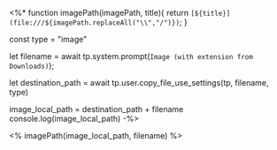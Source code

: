 <%*
function imagePath(imagePath, title){
	return `[${title}](file:///${imagePath.replaceAll("\\","/")})`;
}

const type = "image"

let filename = await tp.system.prompt(`Image (with extension from Downloads)`);

let destination_path = await tp.user.copy_file_use_settings(tp, filename, type)

image_local_path = destination_path + filename
console.log(image_local_path)
-%>

<% imagePath(image_local_path, filename) %>
